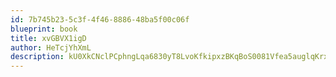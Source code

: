```yaml
---
id: 7b745b23-5c3f-4f46-8886-48ba5f00c06f
blueprint: book
title: xvGBVX1igD
author: HeTcjYhXmL
description: kU0XkCNclPCphngLqa6830yT8LvoKfkipxzBKqBoS0081Vfea5auglqKrxuwbcWbgojlAvjOTVoA91z9Yy0KxNuSvnHWoCCSgiuw
---
```

